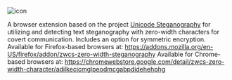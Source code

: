 ![icon](https://github.com/user-attachments/assets/ca484370-b023-4c33-9c6c-ece7bbc9b088)

A browser extension based on the project [Unicode Steganography](https://330k.github.io/misc_tools/unicode_steganography.html) for utilizing and detecting text steganography with zero-width characters for covert communication. Includes an option for symmetric encryption.
Available for Firefox-based browsers at: https://addons.mozilla.org/en-US/firefox/addon/zwcs-zero-width-steganography
Available for Chrome-based browsers at: https://chromewebstore.google.com/detail/zwcs-zero-width-character/adilkecjcmglpeodmcgabpdidehehphg

